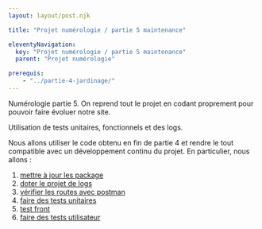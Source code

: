 ```yaml
---
layout: layout/post.njk

title: "Projet numérologie / partie 5 maintenance"

eleventyNavigation:
  key: "Projet numérologie / partie 5 maintenance"
  parent: "Projet numérologie"

prerequis:
    - "../partie-4-jardinage/"
---
```


<!-- début résumé -->

Numérologie partie 5. On reprend tout le projet en codant proprement pour pouvoir faire évoluer notre site.

<!-- fin résumé -->

Utilisation de tests unitaires, fonctionnels et des logs.

Nous allons utiliser le code obtenu en fin de partie 4 et rendre le tout compatible avec un développement continu du projet. En particulier, nous allons :

1. [mettre à jour les package](./1-mise-jour-des-packages)
2. [doter le projet de logs](./2-logs)
3. [vérifier les routes avec postman](./3-postman)
4. [faire des tests unitaires](./4-tests-unitaires)
5. [test front](./5-test-front)
6. [faire des tests utilisateur](./6-tests-utilisateurs)
